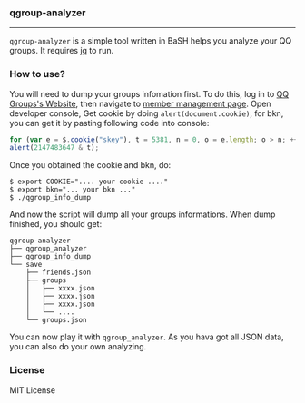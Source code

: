 ### qgroup-analyzer ###
---

`qgroup-analyzer` is a simple tool written in BaSH helps you analyze your QQ groups. It requires [jq](https://stedolan.github.io/jq/) to run.

### How to use? ###

You will need to dump your groups infomation first. To do this, log in to [QQ Groups's Website](http://qun.qq.com), then navigate to [member management page](http://qun.qq.com/member.html). Open developer console, Get cookie by doing `alert(document.cookie)`, for bkn, you can get it by pasting following code into console:

```javascript
for (var e = $.cookie("skey"), t = 5381, n = 0, o = e.length; o > n; ++n) t += (t << 5) + e.charAt(n).charCodeAt(); 
alert(2147483647 & t);
```

Once you obtained the cookie and bkn, do: 

```
$ export COOKIE=".... your cookie ...." 
$ export bkn="... your bkn ..."
$ ./qgroup_info_dump
```

And now the script will dump all your groups informations. When dump finished, you should get:

```
qgroup-analyzer
├── qgroup_analyzer
├── qgroup_info_dump
└── save
    ├── friends.json
    ├── groups
    │   ├── xxxx.json
    │   ├── xxxx.json
    │   ├── xxxx.json
    │   └── ....
    └── groups.json
```

You can now play it with `qgroup_analyzer`. As you hava got all JSON data, you can also do your own analyzing.

### License ###

MIT License

